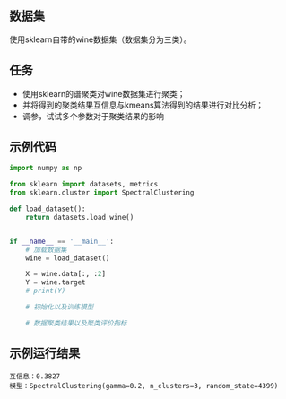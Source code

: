 ## 数据集
使用sklearn自带的wine数据集（数据集分为三类）。

## 任务


- 使用sklearn的谱聚类对wine数据集进行聚类；
- 并将得到的聚类结果互信息与kmeans算法得到的结果进行对比分析；
- 调参，试试多个参数对于聚类结果的影响

## 示例代码
```python
import numpy as np

from sklearn import datasets, metrics
from sklearn.cluster import SpectralClustering

def load_dataset():
    return datasets.load_wine()


if __name__ == '__main__':
    # 加载数据集
    wine = load_dataset()

    X = wine.data[:, :2]
    Y = wine.target
    # print(Y)

    # 初始化以及训练模型

    # 数据聚类结果以及聚类评价指标

```
## 示例运行结果

```
互信息：0.3827
模型：SpectralClustering(gamma=0.2, n_clusters=3, random_state=4399)
```